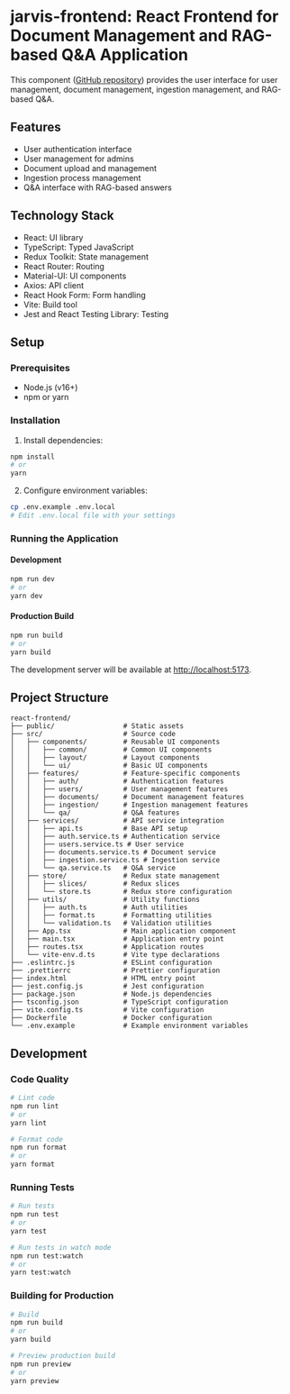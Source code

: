 # jarvis-frontend: React Frontend for Document Management and RAG-based Q&A Application

This component ([GitHub repository](https://github.com/raks07/jarvis-frontend)) provides the user interface for user management, document management, ingestion management, and RAG-based Q&A.

## Features

- User authentication interface
- User management for admins
- Document upload and management
- Ingestion process management
- Q&A interface with RAG-based answers

## Technology Stack

- React: UI library
- TypeScript: Typed JavaScript
- Redux Toolkit: State management
- React Router: Routing
- Material-UI: UI components
- Axios: API client
- React Hook Form: Form handling
- Vite: Build tool
- Jest and React Testing Library: Testing

## Setup

### Prerequisites

- Node.js (v16+)
- npm or yarn

### Installation

1. Install dependencies:

```bash
npm install
# or
yarn
```

2. Configure environment variables:

```bash
cp .env.example .env.local
# Edit .env.local file with your settings
```

### Running the Application

#### Development

```bash
npm run dev
# or
yarn dev
```

#### Production Build

```bash
npm run build
# or
yarn build
```

The development server will be available at <http://localhost:5173>.

## Project Structure

```
react-frontend/
├── public/                 # Static assets
├── src/                    # Source code
│   ├── components/         # Reusable UI components
│   │   ├── common/         # Common UI components
│   │   ├── layout/         # Layout components
│   │   └── ui/             # Basic UI components
│   ├── features/           # Feature-specific components
│   │   ├── auth/           # Authentication features
│   │   ├── users/          # User management features
│   │   ├── documents/      # Document management features
│   │   ├── ingestion/      # Ingestion management features
│   │   └── qa/             # Q&A features
│   ├── services/           # API service integration
│   │   ├── api.ts          # Base API setup
│   │   ├── auth.service.ts # Authentication service
│   │   ├── users.service.ts # User service
│   │   ├── documents.service.ts # Document service
│   │   ├── ingestion.service.ts # Ingestion service
│   │   └── qa.service.ts   # Q&A service
│   ├── store/              # Redux state management
│   │   ├── slices/         # Redux slices
│   │   └── store.ts        # Redux store configuration
│   ├── utils/              # Utility functions
│   │   ├── auth.ts         # Auth utilities
│   │   ├── format.ts       # Formatting utilities
│   │   └── validation.ts   # Validation utilities
│   ├── App.tsx             # Main application component
│   ├── main.tsx            # Application entry point
│   ├── routes.tsx          # Application routes
│   └── vite-env.d.ts       # Vite type declarations
├── .eslintrc.js            # ESLint configuration
├── .prettierrc             # Prettier configuration
├── index.html              # HTML entry point
├── jest.config.js          # Jest configuration
├── package.json            # Node.js dependencies
├── tsconfig.json           # TypeScript configuration
├── vite.config.ts          # Vite configuration
├── Dockerfile              # Docker configuration
└── .env.example            # Example environment variables
```

## Development

### Code Quality

```bash
# Lint code
npm run lint
# or
yarn lint

# Format code
npm run format
# or
yarn format
```

### Running Tests

```bash
# Run tests
npm run test
# or
yarn test

# Run tests in watch mode
npm run test:watch
# or
yarn test:watch
```

### Building for Production

```bash
# Build
npm run build
# or
yarn build

# Preview production build
npm run preview
# or
yarn preview
```
